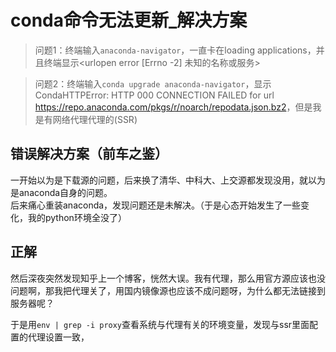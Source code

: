 # conda命令无法更新_解决方案

> 问题1：终端输入```anaconda-navigator```，一直卡在loading applications，并且终端显示<urlopen error [Errno -2] 未知的名称或服务>

> 问题2：终端输入```conda upgrade anaconda-navigator```，显示CondaHTTPError: HTTP 000 CONNECTION FAILED for url <https://repo.anaconda.com/pkgs/r/noarch/repodata.json.bz2>，但是我是有网络代理代理的(SSR)

## 错误解决方案（前车之鉴）

一开始以为是下载源的问题，后来换了清华、中科大、上交源都发现没用，就以为是anaconda自身的问题。  
后来痛心重装anaconda，发现问题还是未解决。（于是心态开始发生了一些变化，我的python环境全没了）  

## 正解

然后深夜突然发现知乎上一个博客，恍然大误。我有代理，那么用官方源应该也没问题啊，那我把代理关了，用国内镜像源也应该不成问题呀，为什么都无法链接到服务器呢？  

于是用```env | grep -i proxy```查看系统与代理有关的环境变量，发现与ssr里面配置的代理设置一致，

